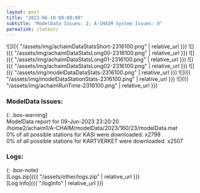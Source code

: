 ```yaml
---
layout: post
title: "2023-06-10 00:00:00"
subtitle: "ModelData Issues: 2; A-CHAIM System Issues: 0"
permalink: /latest/
---
```


![]({{ "/assets/img/achaimDataStatsShort-2316100.png" | relative_url }})
![]({{ "/assets/img/achaimDataStatsLong00-2316100.png" | relative_url }})
![]({{ "/assets/img/achaimDataStatsLong01-2316100.png" | relative_url }})
![]({{ "/assets/img/achaimDataStatsLong02-2316100.png" | relative_url }})
![]({{ "/assets/img/modelDataDataStats-2316100.png" | relative_url }})
![]({{ "/assets/img/modelDataStationStats-2316100.png" | relative_url }})
![]({{ "/assets/img/achaimRunTime-2316100.png" | relative_url }})


### ModelData Issues:  
  
{: .box-warning}  
 ModelData report for 09-Jun-2023 23:20:20   
 /home2/achaim1/A-CHAIM/modelData/2023/160/23/modelData.mat   
 0% of all possible stations for KASI were downloaded. x2798   
 0% of all possible stations for KARTVERKET were downloaded. x2507   
  


### Logs:  
  
{: .box-note}  
[Logs.zip]({{ "/assets/other/logs.zip" | relative_url }})  
[Log Info]({{ "/logInfo" | relative_url }})  

